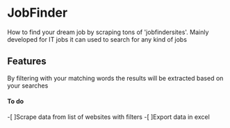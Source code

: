 # JobFinder
How to find your dream job by scraping tons of 'jobfindersites'.
Mainly developed for IT jobs it can used to search for any kind of jobs

## Features
By filtering with your matching words the results will be extracted based on your searches

#### To do
-[ ]Scrape data from list of websites with filters
-[ ]Export data in excel
